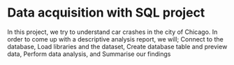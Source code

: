 # Data acquisition with SQL project
In this project, we try to understand car crashes in the city of Chicago.
In order to come up with a descriptive analysis report, we will;
  Connect to the database, 
  Load libraries and the dataset, 
  Create database table and preview data, 
  Perform data analysis, and 
  Summarise our findings
